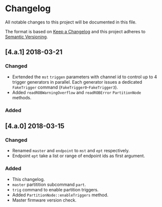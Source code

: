 # Changelog
All notable changes to this project will be documented in this file.

The format is based on [Keep a Changelog](http://keepachangelog.com/en/1.0.0/)
and this project adheres to [Semantic Versioning](http://semver.org/spec/v2.0.0.html).

## [4.a.1] 2018-03-21
### Changed
- Exrtended the `mst` `triggen` parameters with channel id to control up to 4 trigger generators in parallel. Each generator issues a dedicated `FakeTrigger` command (`FakeTrigger0`-`FakeTrigger3`).
- Added `readROBWarningOverflow` and `readROBError` `PartitionNode` methods.

### Added

## [4.a.0] 2018-03-15
### Changed
- Renamed `master` and `endpoint` to `mst` and `ept` respectively.
- Endpoint `ept` take a list or range of endpoint ids as first argument.

### Added
- This changelog.
- `master` partitition subcommand `part`.
- `trig` command to enable partition triggers.
- Added `PartitionNode::enableTriggers` method.
- Master firmware version check.
